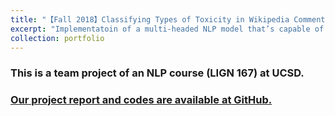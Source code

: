 ```yaml
---
title: "【Fall 2018】Classifying Types of Toxicity in Wikipedia Comments with Natural Language Processing"
excerpt: "Implementatoin of a multi-headed NLP model that’s capable of detecting different types of of toxicity like threats, obscenity, insults, and identity-based hate better than Perspective’s current models.  <br/><img src='/images/11_toxicity.png'>"
collection: portfolio
---
```


### This is a team project of an NLP course (LIGN 167) at UCSD. 

### [Our project report and codes are available at GitHub.](https://github.com/chkao831/FA18_NLP-Classifying-Toxicity-in-Wikipedia-Comments_UCSDLIGN167)

